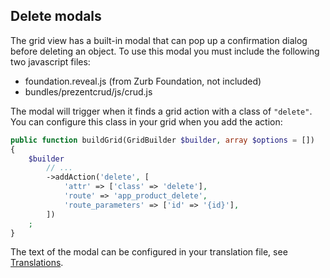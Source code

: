 Delete modals
-------------

The grid view has a built-in modal that can pop up a confirmation dialog before deleting
an object. To use this modal you must include the following two javascript files:

* foundation.reveal.js (from Zurb Foundation, not included)
* bundles/prezentcrud/js/crud.js

The modal will trigger when it finds a grid action with a class of `"delete"`. You can configure
this class in your grid when you add the action:


```php
public function buildGrid(GridBuilder $builder, array $options = [])
{
    $builder
        // ...
        ->addAction('delete', [
            'attr' => ['class' => 'delete'],
            'route' => 'app_product_delete',
            'route_parameters' => ['id' => '{id}'],
        ])
    ;
}
```

The text of the modal can be configured in your translation file, see [Translations](translations.md).
